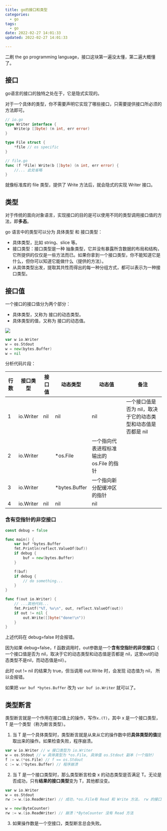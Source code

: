 ```yaml
---
title: go的接口和类型
categories:
  - go
tags:
  - go
date: 2022-02-27 14:01:33
updated: 2022-02-27 14:01:33

---
```


二刷 the go programming language，接口这块第一遍没太懂，第二遍大概懂了。



## 接口

go语言的接口的独特之处在于，它是隐式实现的。

对于一个具体的类型，你不需要声明它实现了哪些接口，只需要提供接口所必须的方法即可。

```go
// io.go
type Writer interface {
	Write(p []byte) (n int, err error)
}

type File struct {
	*file // os specific
}

// file.go
func (f *File) Write(b []byte) (n int, err error) {
    //... 此处省略
}
```

就像标准库的  file 类型，提供了 Write 方法后，就会隐式的实现 Writer 接口。



## 类型

对于传统的面向对象语言，实现接口的目的是可以使用不同的类型调用接口值的方法，即**多态**。

go 语言中的类型可以分为 具体类型 和 接口类型：

- 具体类型，比如 string、slice 等。
- 接口类型：接口类型是一种 抽象类型，它并没有暴露所含数据的布局和结构，它所提供的仅仅是一些方法而已。如果你拿到一个接口类型，你不能知道它是什么，但你可以知道它能做什么（提供的方法）。
- 从具体类型出发，提取其共性而得出的每一种分组方式，都可以表示为一种接口类型。



## 接口值

一个接口的接口值分为两个部分：

- 具体类型，又称为 接口的动态类型。
- 具体类型的值，又称为 接口的动态值。

![](//image.seeln.com/images/go%E7%9A%84%E6%8E%A5%E5%8F%A3%E4%B8%8E%E7%B1%BB%E5%9E%8B.png)

```go
var w io.Writer
w = os.Stdout
w = new(bytes.Buffer)
w = nil
```

分析代码片段：

| 行数 | 接口类型  | 接口值 | 动态类型      | 动态值                                    | 备注                                                         |
| ---- | --------- | ------ | ------------- | ----------------------------------------- | ------------------------------------------------------------ |
| 1    | io.Writer | nil    | nil           | nil                                       | 一个接口值是否为 nil，取决于它的动态类型和动态值是否都是 nil |
| 2    | io.Writer |        | *os.File      | 一个指向代表进程标准输出的 os.File 的指针 |                                                              |
| 3    | io.Writer |        | *bytes.Buffer | 一个指向新分配缓冲区的指针                |                                                              |
| 4    | io.Writer | nil    | nil           | nil                                       |                                                              |



### 含有空指针的非空接口

```go
const debug = false

func main() {
	var buf *bytes.Buffer
	fmt.Println(reflect.ValueOf(buf))
	if debug {
		buf = new(bytes.Buffer)
	}

	f(buf)
	if debug {
		// do something...
	}
}

func f(out io.Writer) {
	// ...其他代码...
	fmt.Printf("%T, %v\n", out, reflect.ValueOf(out))
	if out != nil {
		out.Write([]byte("done!\n"))
	}
}
```

上述代码在 debug=false 时会报错。

因为如果 debug=false，f 函数调用时，out参数是一个**含有空指针的非空接口**（  一个接口值是否为 nil，取决于它的动态类型和动态值是否都是 nil，这里out的动态类型不是nil，而动态值是nil）。

此时 out != nil 的结果为 true，但当调用 out.Write 时，会发现 动态值为 nil， 所以会报错。 

如果把 `var buf *bytes.Buffer` 改为 `var buf io.Writer` 就可以了。



## 类型断言

类型断言就是一个作用在接口值上的操作，写作`x.(T)`，其中 x 是一个接口类型，T 是一个类型（称为断言类型）。

1. 当 T 是一个具体类型时，类型断言就是从来从它的操作数中把**具体类型的值**提取出来的操作。如果检查失败，程序崩溃。

```go
var w io.Writer // w 接口类型为 io.Writer
w = os.Stdout // w 具体类型为 *os.File, 具体值 os.Stdout 副本（一个指针）
f := w.(*os.File) // f == os.Stdout
c := w.(*bytes.Buffer) // 程序崩溃
```

2. 当 T 是一个接口类型时，那么类型断言检查 x 的动态类型是否满足 T。无论是否成功，只有**结果的接口类型**变为 T，其他都没变。

```go
var w io.Writer
w = os.Stdout
rw := w.(io.ReadWriter) // 成功，*os.File有 Read 和 Write 方法， rw 的接口类型为 io.ReadWriter

w = new(ByteCounter)
rw := w.(io.ReadWriter) // 崩溃：*ByteCounter 没有 Read 方法
```

3. 如果操作数是一个空接口，类型断言总会失败。